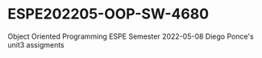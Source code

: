# ESPE202205-OOP-SW-4680
Object Oriented Programming ESPE Semester 2022-05-08
Diego Ponce's unit3 assigments
